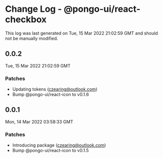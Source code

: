 # Change Log - @pongo-ui/react-checkbox

This log was last generated on Tue, 15 Mar 2022 21:02:59 GMT and should not be manually modified.

<!-- Start content -->

## 0.0.2

Tue, 15 Mar 2022 21:02:59 GMT

### Patches

- Updating tokens (czearing@outlook.com)
- Bump @pongo-ui/react-icon to v0.1.6

## 0.0.1

Mon, 14 Mar 2022 03:58:33 GMT

### Patches

- Introducing package (czearing@outlook.com)
- Bump @pongo-ui/react-icon to v0.1.5
